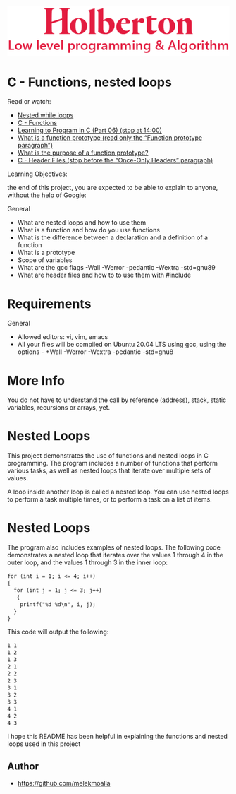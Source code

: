 <div align=center>  
    <img  
    style="text-align:center"  
    src="https://raw.githubusercontent.com/coding-max/hbtn_config/main/assets/head_low-level.png"  
    alt="Holberton School"/>  
</div>

# C - Functions, nested loops

Read or watch:

- [Nested while loops](https://www.youtube.com/watch?v=Z3iGeQ1gIss)
- [C - Functions](https://www.tutorialspoint.com/cprogramming/c_functions.htm)
- [Learning to Program in C (Part 06) (stop at 14:00)](https://www.youtube.com/watch?v=qMlnFwYdqIw)
- [What is a function prototype (read only the “Function prototype paragraph”)](https://www.programiz.com/c-programming/c-user-defined-functions#:~:text=A%20function%20prototype%20is%20simply,be%20used%20in%20the%20program.)
- [What is the purpose of a function prototype?](https://www.geeksforgeeks.org/what-is-the-purpose-of-a-function-prototype/)
- [C - Header Files (stop before the “Once-Only Headers” paragraph)](https://www.tutorialspoint.com/cprogramming/c_header_files.htm)

Learning Objectives:

the end of this project, you are expected to be able to explain to anyone, without the help of Google:

General

- What are nested loops and how to use them
- What is a function and how do you use functions
- What is the difference between a declaration and a definition of a function
- What is a prototype
- Scope of variables
- What are the gcc flags -Wall -Werror -pedantic -Wextra -std=gnu89
- What are header files and how to to use them with #include

# Requirements

General

- Allowed editors: vi, vim, emacs
- All your files will be compiled on Ubuntu 20.04 LTS using gcc, using the options - \*Wall -Werror -Wextra -pedantic -std=gnu8

# More Info

You do not have to understand the call by reference (address), stack, static variables, recursions or arrays, yet.

# Nested Loops

This project demonstrates the use of functions and nested loops in C programming. The program includes a number of functions that perform various tasks, as well as nested loops that iterate over multiple sets of values.

A loop inside another loop is called a nested loop. You can use nested loops to perform a task multiple times, or to perform a task on a list of items.

# Nested Loops

The program also includes examples of nested loops. The following code demonstrates a nested loop that iterates over the values 1 through 4 in the outer loop, and the values 1 through 3 in the inner loop:

````
for (int i = 1; i <= 4; i++) 
{
  for (int j = 1; j <= 3; j++)
   {
    printf("%d %d\n", i, j);
  }
}
````
This code will output the following:

````
1 1
1 2
1 3
2 1
2 2
2 3
3 1
3 2
3 3
4 1
4 2
4 3
````

I hope this README has been helpful in explaining the functions and nested loops used in this project

## Author

- https://github.com/melekmoalla
